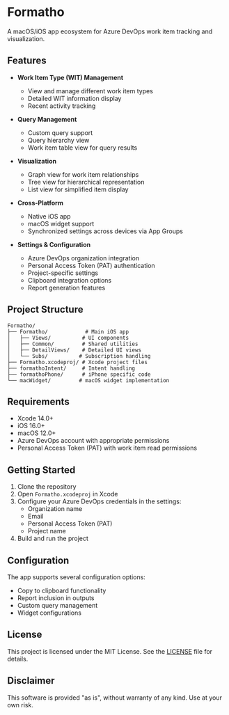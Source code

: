 # Formatho

A macOS/iOS app ecosystem for Azure DevOps work item tracking and visualization.

## Features

- **Work Item Type (WIT) Management**
  - View and manage different work item types
  - Detailed WIT information display
  - Recent activity tracking

- **Query Management**
  - Custom query support
  - Query hierarchy view
  - Work item table view for query results

- **Visualization**
  - Graph view for work item relationships
  - Tree view for hierarchical representation
  - List view for simplified item display

- **Cross-Platform**
  - Native iOS app
  - macOS widget support
  - Synchronized settings across devices via App Groups

- **Settings & Configuration**
  - Azure DevOps organization integration
  - Personal Access Token (PAT) authentication
  - Project-specific settings
  - Clipboard integration options
  - Report generation features

## Project Structure

```
Formatho/
├── Formatho/            # Main iOS app
│   ├── Views/          # UI components
│   ├── Common/         # Shared utilities
│   ├── DetailViews/    # Detailed UI views
│   └── Subs/          # Subscription handling
├── Formatho.xcodeproj/ # Xcode project files
├── formathoIntent/     # Intent handling
├── formathoPhone/      # iPhone specific code
└── macWidget/         # macOS widget implementation
```

## Requirements

- Xcode 14.0+
- iOS 16.0+
- macOS 12.0+
- Azure DevOps account with appropriate permissions
- Personal Access Token (PAT) with work item read permissions

## Getting Started

1. Clone the repository
2. Open `Formatho.xcodeproj` in Xcode
3. Configure your Azure DevOps credentials in the settings:
   - Organization name
   - Email
   - Personal Access Token (PAT)
   - Project name
4. Build and run the project

## Configuration

The app supports several configuration options:
- Copy to clipboard functionality
- Report inclusion in outputs
- Custom query management
- Widget configurations

## License

This project is licensed under the MIT License. See the [LICENSE](LICENSE) file for details.

## Disclaimer

This software is provided "as is", without warranty of any kind. Use at your own risk.
